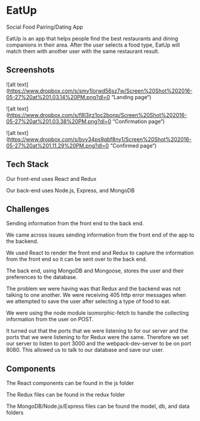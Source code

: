 # EatUp
Social Food Pairing/Dating App

EatUp is an app that helps people find the best restaurants and dining companions in their area. After the user selects a food type, EatUp will match them with another user with the same restaurant result. 

## Screenshots

![alt text](https://www.dropbox.com/s/smy1lorwd56sz7w/Screen%20Shot%202016-05-27%20at%201.03.14%20PM.png?dl=0 “Landing page“)

![alt text](https://www.dropbox.com/s/f8l3jrz1oc2bonp/Screen%20Shot%202016-05-27%20at%201.03.38%20PM.png?dl=0 “Confirmation page“)

![alt text](https://www.dropbox.com/s/bvy34ps9qbf8ny1/Screen%20Shot%202016-05-27%20at%201.11.29%20PM.png?dl=0 “Confirmed page“)

## Tech Stack

Our front-end uses React and Redux

Our back-end uses Node.js, Express, and MongoDB

## Challenges

Sending information from the front end to the back end.

We came across issues sending information from the front end of the app to the backend.

We used React to render the front end and Redux to capture the information from the front end so it can be sent over to the back end.

The back end, using MongoDB and Mongoose, stores the user and their preferences to the database.

The problem we were having was that Redux and the backend was not talking to one another. We were receiving 405 http error messages when we attempted to save the user after selecting a type of food to eat.

We were using the node module isomorphic-fetch to handle the collecting information from the user on POST.

It turned out that the ports that we were listening to for our server and the ports that we were listening to for Redux were the same. Therefore we set our server to listen to port 3000 and the webpack-dev-server to be on port 8080. This allowed us to talk to our database and save our user.

## Components

The React components can be found in the js folder

The Redux files can be found in the redux folder

The MongoDB/Node.js/Express files can be found the model, db, and data folders
